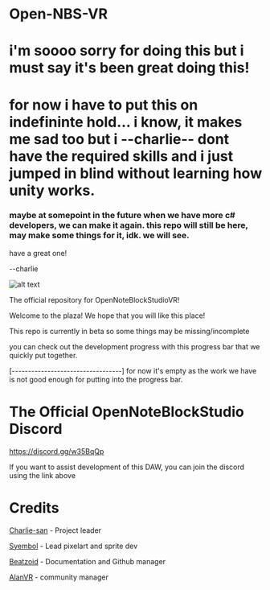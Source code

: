 # Open-NBS-VR

# i'm soooo sorry for doing this but i must say it's been great doing this! 

# for now i have to put this on indefininte hold... i know, it makes me sad too but i --charlie-- dont have the required skills and i just jumped in blind without learning how unity works.

### maybe at somepoint in the future when we have more c# developers, we can make it again. this repo will still be here, may make some things for it, idk. we will see.

have a great one!

--charlie


![alt text](https://github.com/opennbs-vr/Open-NBS-VR/blob/main/eriotgrit-1.png_1.gif)

The official repository for OpenNoteBlockStudioVR!

Welcome to the plaza! We hope that you will like this place!

This repo is currently in beta so some things may be missing/incomplete

you can check out the development progress with this progress bar that we quickly put together.

[----------------------------------] for now it's empty as the work we have is not good enough for putting into the progress bar.


# The Official OpenNoteBlockStudio Discord

https://discord.gg/w35BqQp

If you want to assist development of this DAW, you can join the discord using the link above

# Credits

[Charlie-san​](https://github.com/charlie-sans) - Project leader

[Syembol](https://github.com/Syembol​) - Lead pixelart and sprite dev

[​Beatzoid](https://github.com/beatzoid) - Documentation and Github manager

[​AlanVR](https://github.com/Alanek2012) - community manager
